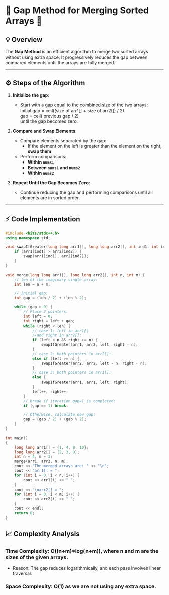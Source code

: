 # :rocket: Gap Method for Merging Sorted Arrays :star2:

## :bulb: Overview
The **Gap Method** is an efficient algorithm to merge two sorted arrays without using extra space. It progressively reduces the gap between compared elements until the arrays are fully merged.

---

## :gear: Steps of the Algorithm
1. **Initialize the gap**:
   - Start with a gap equal to the combined size of the two arrays: <br>
    Initial gap = ceil((size of arr1[] + size of arr2[]) / 2) <br>
    gap = ceil( previous gap / 2) <br>
     until the gap becomes zero.

2. **Compare and Swap Elements**:
   - Compare elements separated by the gap:
     - If the element on the left is greater than the element on the right, **swap them**.
   - Perform comparisons:
     - **Within `nums1`**  
     - **Between `nums1` and `nums2`**  
     - **Within `nums2`**

3. **Repeat Until the Gap Becomes Zero**:
   - Continue reducing the gap and performing comparisons until all elements are in sorted order.

---

## :zap: Code Implementation
```cpp
#include <bits/stdc++.h>
using namespace std;

void swapIfGreater(long long arr1[], long long arr2[], int ind1, int ind2) {
    if (arr1[ind1] > arr2[ind2]) {
        swap(arr1[ind1], arr2[ind2]);
    }
}

void merge(long long arr1[], long long arr2[], int n, int m) {
    // len of the imaginary single array:
    int len = n + m;

    // Initial gap:
    int gap = (len / 2) + (len % 2);

    while (gap > 0) {
        // Place 2 pointers:
        int left = 0;
        int right = left + gap;
        while (right < len) {
            // case 1: left in arr1[]
            //and right in arr2[]:
            if (left < n && right >= n) {
                swapIfGreater(arr1, arr2, left, right - n);
            }
            // case 2: both pointers in arr2[]:
            else if (left >= n) {
                swapIfGreater(arr2, arr2, left - n, right - n);
            }
            // case 3: both pointers in arr1[]:
            else {
                swapIfGreater(arr1, arr1, left, right);
            }
            left++, right++;
        }
        // break if iteration gap=1 is completed:
        if (gap == 1) break;

        // Otherwise, calculate new gap:
        gap = (gap / 2) + (gap % 2);
    }
}

int main()
{
    long long arr1[] = {1, 4, 8, 10};
    long long arr2[] = {2, 3, 9};
    int n = 4, m = 3;
    merge(arr1, arr2, n, m);
    cout << "The merged arrays are: " << "\n";
    cout << "arr1[] = ";
    for (int i = 0; i < n; i++) {
        cout << arr1[i] << " ";
    }
    cout << "\narr2[] = ";
    for (int i = 0; i < m; i++) {
        cout << arr2[i] << " ";
    }
    cout << endl;
    return 0;
}
```

## :chart_with_upwards_trend: Complexity Analysis

### Time Complexity: O((n+m)*log(n+m)), where n and m are the sizes of the given arrays.
- Reason: The gap reduces logarithmically, and each pass involves linear traversal.

### Space Complexity: O(1) as we are not using any extra space. 